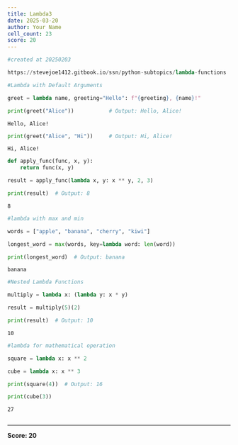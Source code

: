 ```yaml
---
title: Lambda3
date: 2025-03-20
author: Your Name
cell_count: 23
score: 20
---
```


```python
#created at 20250203
```


```python
https://stevejoe1412.gitbook.io/ssn/python-subtopics/lambda-functions
```


```python
#Lambda with Default Arguments
```


```python
greet = lambda name, greeting="Hello": f"{greeting}, {name}!"
```


```python
print(greet("Alice"))           # Output: Hello, Alice!
```

    Hello, Alice!



```python
print(greet("Alice", "Hi"))     # Output: Hi, Alice!
```

    Hi, Alice!



```python
def apply_func(func, x, y):
    return func(x, y)
```


```python
result = apply_func(lambda x, y: x ** y, 2, 3)
```


```python
print(result)  # Output: 8
```

    8



```python
#lambda with max and min
```


```python
words = ["apple", "banana", "cherry", "kiwi"]
```


```python
longest_word = max(words, key=lambda word: len(word))
```


```python
print(longest_word)  # Output: banana
```

    banana



```python
#Nested Lambda Functions
```


```python
multiply = lambda x: (lambda y: x * y)
```


```python
result = multiply(5)(2)
```


```python
print(result)  # Output: 10
```

    10



```python
#lambda for mathematical operation
```


```python
square = lambda x: x ** 2
```


```python
cube = lambda x: x ** 3
```


```python
print(square(4))  # Output: 16
```


```python
print(cube(3))
```

    27



```python

```


---
**Score: 20**